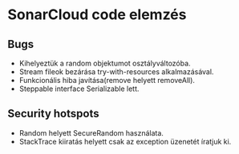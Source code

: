 # SonarCloud code elemzés

## Bugs
- Kihelyeztük a random objektumot osztályváltozóba.
- Stream fileok bezárása try-with-resources alkalmazásával.
- Funkcionális hiba javítása(remove helyett removeAll).
- Steppable interface Serializable lett.

## Security hotspots
- Random helyett SecureRandom használata.
- StackTrace kiiratás helyett csak az exception üzenetét íratjuk ki.